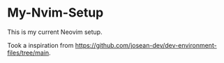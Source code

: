 # My-Nvim-Setup

This is my current Neovim setup.

Took a inspiration from https://github.com/josean-dev/dev-environment-files/tree/main.
